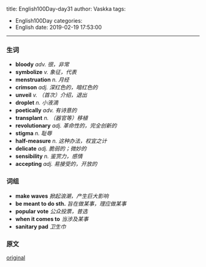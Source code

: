 title: English100Day-day31
author: Vaskka
tags:
  - English100Day
categories:
  - English
date: 2019-02-19 17:53:00
---
### 生词

+ **bloody** *adv. 很，非常*
+ **symbolize** *v. 象征，代表*
+ **menstruation** *n. 月经*
+ **crimson** *adj. 深红色的，暗红色的*
+ **unveil** *v. （首次）介绍，退出*
+ **droplet** *n. 小液滴*
+ **poetically** *adv. 有诗意的*
+ **transplant** *n. （器官等）移植*
+ **revolutionary** *adj. 革命性的，完全创新的*
+ **stigma** *n. 耻辱*
+ **half-measure** *n. 这种办法，权宜之计*
+ **delicate** *adj. 脆弱的；微妙的*
+ **sensibility** *n. 鉴赏力，感情*
+ **accepting** *adj. 易接受的，开放的*

### 词组

+ **make waves** *掀起浪潮，产生巨大影响*
+ **be meant to do sth.** *旨在做某事，理应做某事*
+ **popular vote** *公众投票，普选*
+ **when it comes to** *当涉及某事*
+ **sanitary pad** *卫生巾*

### 原文

[original](https://www.theguardian.com/technology/2019/feb/09/period-emoji-menstruation-blood-donation)